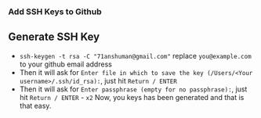 ### Add SSH Keys to Github

## Generate SSH Key
- `ssh-keygen -t rsa -C "71anshuman@gmail.com"` replace `you@example.com` to your github email address
- Then it will ask for `Enter file in which to save the key (/Users/<Your username>/.ssh/id_rsa):`, just hit `Return / ENTER`
- Then it will ask for `Enter passphrase (empty for no passphrase):`, just hit `Return / ENTER` - `x2`
Now, you keys has been generated and that is that easy.